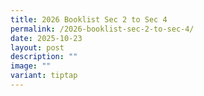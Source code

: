 ```yaml
---
title: 2026 Booklist Sec 2 to Sec 4
permalink: /2026-booklist-sec-2-to-sec-4/
date: 2025-10-23
layout: post
description: ""
image: ""
variant: tiptap
---
```

